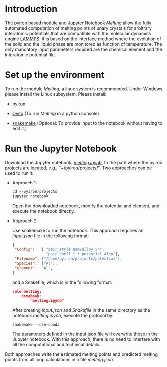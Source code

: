 # Introduction
The [pyiron](http://pyiron.org) based module and Jupyter Notebook *Melting* allow the fully 
automated computation of melting points
of unary crystals for arbitrary interatomic potentials that are compatible with the molecular dynamics engine 
[LAMMPS](https://lammps.sandia.gov). It is based on the interface method where the evolution of the solid and 
the liquid phase are monitored as function of temperature. The only mandatory input parameters required 
are the chemical element and the interatomic potential file. 

# Set up the environment
To run the module *Melting*, a linux system is recommended. Under Windows please install the Linux subsystem. 
Please install:

- [pyiron](https://pyiron.github.io/source/installation.html)

- [Ovito](https://anaconda.org/conda-forge/ovito) (To run *Melting* in a python console)

- [snakemake](https://snakemake.readthedocs.io/en/stable/getting_started/installation.html) (Optional: To 
provide input to the notebook without having to edit it.)

   
# Run the Jupyter Notebook
Download the Jupyter notebook, [*melting.ipynb*](https://github.com/lfzhu-phys/Melting/blob/master/melting.ipynb), 
to the path where the pyiron projects are located, 
e.g., "~/pyiron/projects/". Two approaches can be used to run it:

- Approach 1:
    ```python
    cd ~/pyiron/projects
    jupyter notebook
    ```

    Open the downloaded notebook, modify the potential and element, and execute the notebook directly.

- Approach 2:

    Use snakemake to run the notebook. This approach requires an *input.json* file in the following format:

    ```json
    {
     "Config":   [ "pair_style eam/alloy \n",
                   "pair_coeff * * potential Al\n"],
     "Filename": ["/home/pyiron/projects/potential"],
     "Species":  ["Al"],
     "element":  "Al",
    }
    ```
    and a Snakefile, which is in the following format:
    ```json
    rule melting:
        notebook:
            "melting.ipynb"
    ```
    After creating *input.json* and *Snakefile* in the same directory as the notebook *melting.ipynb*, 
    execute the protocol by:
    ```
    snakemake --use-conda 
    ```
    The parameters defined in the input.json file will overwrite those in the Jupyter notebook. With this approach, there is no need to interfere with all the computational and technical details. 
    
Both approaches write the estimated melting points and predicted melting points from all loop calculations 
in a file *melting.json*.

